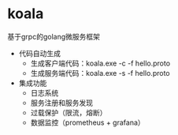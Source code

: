 # koala
基于grpc的golang微服务框架
- 代码自动生成
  - 生成客户端代码：koala.exe -c -f hello.proto
  - 生成服务端代码：koala.exe -s -f hello.proto
- 集成功能
  - 日志系统
  - 服务注册和服务发现
  - 过载保护（限流，熔断）
  - 数据监控（prometheus + grafana）
